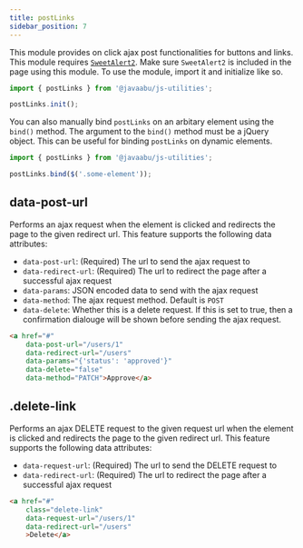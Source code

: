 ```yaml
---
title: postLinks
sidebar_position: 7
---
```


This module provides on click ajax post functionalities for buttons and links. This module requires [`SweetAlert2`](https://sweetalert2.github.io/). Make sure `SweetAlert2` is included in the page using this module. To use the module, import it and initialize like so.

```javascript
import { postLinks } from '@javaabu/js-utilities';

postLinks.init();
```

You can also manually bind `postLinks` on an arbitary element using the `bind()` method. The argument to the `bind()` method must be a jQuery object. This can be useful for binding `postLinks` on dynamic elements.

```javascript
import { postLinks } from '@javaabu/js-utilities';

postLinks.bind($('.some-element'));
```


## data-post-url

Performs an ajax request when the element is clicked and redirects the page to the given redirect url. This feature supports the following data attributes:

- `data-post-url`: (Required) The url to send the ajax request to
- `data-redirect-url`: (Required) The url to redirect the page after a successful ajax request
- `data-params`: JSON encoded data to send with the ajax request
- `data-method`: The ajax request method. Default is `POST`
- `data-delete`: Whether this is a delete request. If this is set to true, then a confirmation dialouge will be shown before sending the ajax request.

```html
<a href="#"
    data-post-url="/users/1"
    data-redirect-url="/users"
    data-params="{'status': 'approved'}"
    data-delete="false"
    data-method="PATCH">Approve</a>
```

## .delete-link

Performs an ajax DELETE request to the given request url when the element is clicked and redirects the page to the given redirect url. This feature supports the following data attributes:

- `data-request-url`: (Required) The url to send the DELETE request to
- `data-redirect-url`: (Required) The url to redirect the page after a successful ajax request

```html
<a href="#"
    class="delete-link"
    data-request-url="/users/1"
    data-redirect-url="/users"
    >Delete</a>
```